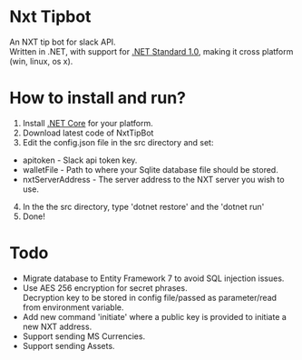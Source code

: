 # Nxt Tipbot
An NXT tip bot for slack API.  
Written in .NET, with support for [.NET Standard 1.0](https://docs.microsoft.com/en-us/dotnet/articles/standard/library), making it cross platform (win, linux, os x).

# How to install and run?
1. Install [.NET Core](https://www.microsoft.com/net/core) for your platform.
2. Download latest code of NxtTipBot
3. Edit the config.json file in the src directory and set:
  * apitoken - Slack api token key.
  * walletFile - Path to where your Sqlite database file should be stored.
  * nxtServerAddress - The server address to the NXT server you wish to use.
4. In the the src directory, type 'dotnet restore' and the 'dotnet run'
5. Done!

# Todo
* Migrate database to Entity Framework 7 to avoid SQL injection issues.
* Use AES 256 encryption for secret phrases.  
  Decryption key to be stored in config file/passed as parameter/read from environment variable.
* Add new command 'initiate' where a public key is provided to initiate a new NXT address.
* Support sending MS Currencies.
* Support sending Assets.
